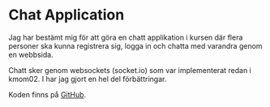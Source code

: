 Chat Application
============================

Jag har bestämt mig för att göra en chatt applikation i kursen där flera personer
ska kunna registrera sig, logga in och chatta med varandra genom en webbsida.

Chatt sker genom websockets (socket.io) som var implementerat redan i kmom02. I
har jag gjort en hel del förbättringar.

Koden finns på [GitHub](https://github.com/andymartinj/chat-app).

